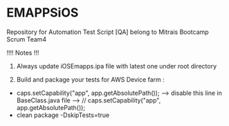 # EMAPPSiOS

Repository for Automation Test Script [QA] belong to Mitrais Bootcamp Scrum Team4

!!!! Notes !!!

1. Always update iOSEmapps.ipa file with latest one under root directory

2. Build and package your tests for AWS Device farm :

  - caps.setCapability("app", app.getAbsolutePath()); --> disable this line in BaseClass.java file --> // caps.setCapability("app", app.getAbsolutePath());
  - clean package -DskipTests=true
